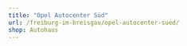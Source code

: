 ```yaml
---
title: "Opel Autocenter Süd"
url: /freiburg-im-breisgau/opel-autocenter-sued/
shop: Autohaus
---
```

